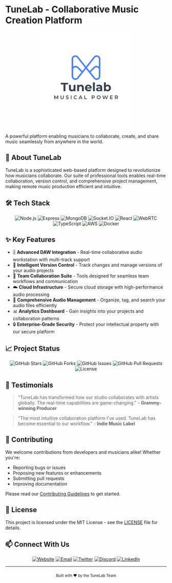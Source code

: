 # TuneLab - Collaborative Music Creation Platform

<div align="center">
  <img src="./public/img/Tunelab.png" alt="TuneLab Logo" width="300">
</div>

A powerful platform enabling musicians to collaborate, create, and share music seamlessly from anywhere in the world.

## 🚀 About TuneLab

TuneLab is a sophisticated web-based platform designed to revolutionize how musicians collaborate. Our suite of professional tools enables real-time collaboration, version control, and comprehensive project management, making remote music production efficient and intuitive.

## 🛠️ Tech Stack

<div align="center">
  
  ![Node.js](https://img.shields.io/badge/-Node.js-339933?style=for-the-badge&logo=node.js&logoColor=white)
  ![Express](https://img.shields.io/badge/-Express-000000?style=for-the-badge&logo=express&logoColor=white)
  ![MongoDB](https://img.shields.io/badge/-MongoDB-47A248?style=for-the-badge&logo=mongodb&logoColor=white)
  ![Socket.IO](https://img.shields.io/badge/-Socket.IO-010101?style=for-the-badge&logo=socket.io&logoColor=white)
  ![React](https://img.shields.io/badge/-React-61DAFB?style=for-the-badge&logo=react&logoColor=black)
  ![WebRTC](https://img.shields.io/badge/-WebRTC-333333?style=for-the-badge&logo=webrtc&logoColor=white)
  ![TypeScript](https://img.shields.io/badge/-TypeScript-3178C6?style=for-the-badge&logo=typescript&logoColor=white)
  ![AWS](https://img.shields.io/badge/-AWS-232F3E?style=for-the-badge&logo=amazon-aws&logoColor=white)
  ![Docker](https://img.shields.io/badge/-Docker-2496ED?style=for-the-badge&logo=docker&logoColor=white)
  
</div>

## ✨ Key Features

- 🎚️ **Advanced DAW Integration** - Real-time collaborative audio workstation with multi-track support
- 🔄 **Intelligent Version Control** - Track changes and manage versions of your audio projects
- 👥 **Team Collaboration Suite** - Tools designed for seamless team workflows and communication
- ☁️ **Cloud Infrastructure** - Secure cloud storage with high-performance audio processing
- 🎵 **Comprehensive Audio Management** - Organize, tag, and search your audio files efficiently
- 📊 **Analytics Dashboard** - Gain insights into your projects and collaboration patterns
- 🔒 **Enterprise-Grade Security** - Protect your intellectual property with our secure platform

## 📈 Project Status

<div align="center">
  
  ![GitHub Stars](https://img.shields.io/github/stars/tunelab-io/Tunelab?style=for-the-badge&logo=github&color=yellow)
  ![GitHub Forks](https://img.shields.io/github/forks/tunelab-io/Tunelab?style=for-the-badge&logo=github)
  ![GitHub Issues](https://img.shields.io/github/issues/tunelab-io/Tunelab?style=for-the-badge&logo=github&color=red)
  ![GitHub Pull Requests](https://img.shields.io/github/issues-pr/tunelab-io/Tunelab?style=for-the-badge&logo=github&color=blue)
  ![License](https://img.shields.io/badge/License-MIT-green.svg?style=for-the-badge)
  
</div>

## 🌟 Testimonials

> "TuneLab has transformed how our studio collaborates with artists globally. The real-time capabilities are game-changing." - **Grammy-winning Producer**

> "The most intuitive collaboration platform I've used. TuneLab has become essential to our workflow." - **Indie Music Label**

## 🤝 Contributing

We welcome contributions from developers and musicians alike! Whether you're:

- Reporting bugs or issues
- Proposing new features or enhancements
- Submitting pull requests
- Improving documentation

Please read our [Contributing Guidelines](CONTRIBUTING.md) to get started.

## 📝 License

This project is licensed under the MIT License - see the [LICENSE](LICENSE) file for details.

## 📫 Connect With Us

<div align="center">
  
  [![Website](https://img.shields.io/badge/Website-tunelab.io-blue?style=for-the-badge&logo=google-chrome&logoColor=white)](https://tunelab.io)
  [![Email](https://img.shields.io/badge/Email-contact@tunelab.io-blue?style=for-the-badge&logo=gmail&logoColor=white)](mailto:contact@tunelab.io)
  [![Twitter](https://img.shields.io/badge/Twitter-@TuneLab-blue?style=for-the-badge&logo=twitter&logoColor=white)](https://twitter.com/tunelab)
  [![Discord](https://img.shields.io/badge/Discord-Join%20Community-7289DA?style=for-the-badge&logo=discord&logoColor=white)](https://discord.gg/tunelab)
  [![LinkedIn](https://img.shields.io/badge/LinkedIn-TuneLab-0077B5?style=for-the-badge&logo=linkedin&logoColor=white)](https://linkedin.com/company/tunelab)
  
</div>

---

<div align="center">
  <sub>Built with ❤️ by the TuneLab Team</sub>
</div>
